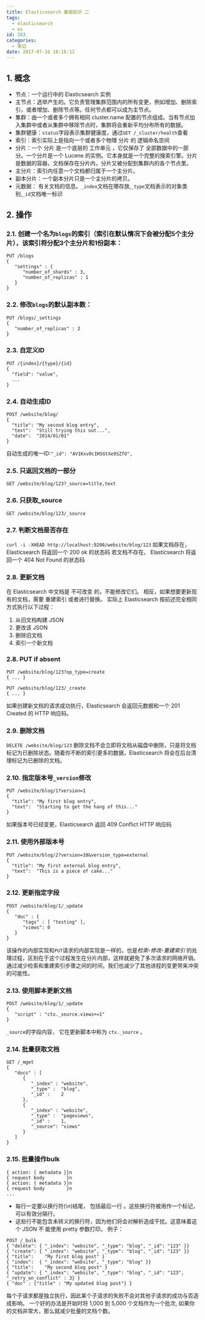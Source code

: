 ```yaml
---
title: Elasticsearch 基础知识 二
tags:
  - elasticsearch
  - es
id: 283
categories:
  - 笔记
date: 2017-07-16 18:16:12
---
```


## 1. 概念
* 节点：一个运行中的 Elasticsearch 实例
* 主节点：选举产生的。它负责管理集群范围内的所有变更，例如增加、删除索引，或者增加、删除节点等。任何节点都可以成为主节点。
* 集群：由一个或者多个拥有相同 cluster.name 配置的节点组成。当有节点加入集群中或者从集群中移除节点时，集群将会重新平均分布所有的数据。
* 集群健康：`status`字段表示集群健康度，通过`GET /_cluster/health`查看
* 索引：索引实际上是指向一个或者多个物理 分片 的 逻辑命名空间
* 分片：一个 分片 是一个底层的 工作单元 ，它仅保存了 全部数据中的一部分。一个分片是一个 Lucene 的实例。它本身就是一个完整的搜索引擎。分片是数据的容器，文档保存在分片内，分片又被分配到集群内的各个节点里。
* 主分片：索引内任意一个文档都归属于一个主分片。
* 副本分片：一个副本分片只是一个主分片的拷贝。
* 元数据： 有关文档的信息。`_index`文档在哪存放,`_type`文档表示的对象类别,`_id`文档唯一标识
<!--more-->


## 2. 操作
### 2.1. 创建一个名为`blogs`的索引（索引在默认情况下会被分配5个主分片），该索引将分配3个主分片和1份副本：
```shell
PUT /blogs
{
   "settings" : {
      "number_of_shards" : 3,
      "number_of_replicas" : 1
   }
}
```
### 2.2. 修改`blogs`的默认副本数：
```shell
PUT /blogs/_settings
{
   "number_of_replicas" : 2
}
```
### 2.3. 自定义ID
```shell
PUT /{index}/{type}/{id}
{
  "field": "value",
  ...
}
```
### 2.4. 自动生成ID
```shell
POST /website/blog/
{
  "title": "My second blog entry",
  "text":  "Still trying this out...",
  "date":  "2014/01/01"
}
```
自动生成的唯一ID:`"_id": "AV1Kxv0cIHSGtXe9SZfO",`
### 2.5. 只返回文档的一部分
`GET /website/blog/123?_source=title,text`
### 2.6. 只获取_source
`GET /website/blog/123/_source`
### 2.7. 判断文档是否存在
`curl -i -XHEAD http://localhost:9200/website/blog/123`
如果文档存在， Elasticsearch 将返回一个 200 ok 的状态码
若文档不存在， Elasticsearch 将返回一个 404 Not Found 的状态码
### 2.8. 更新文档
在 Elasticsearch 中文档是 不可改变 的，不能修改它们。 相反，如果想要更新现有的文档，需要 重建索引 或者进行替换。
实际上 Elasticsearch 按前述完全相同方式执行以下过程：
1. 从旧文档构建 JSON
2. 更改该 JSON
3. 删除旧文档
4. 索引一个新文档

### 2.8. PUT if absent
```shell
PUT /website/blog/123?op_type=create
{ ... }
```
```shell
PUT /website/blog/123/_create
{ ... }
```
如果创建新文档的请求成功执行，Elasticsearch 会返回元数据和一个 201 Created 的 HTTP 响应码。
### 2.9. 删除文档
`DELETE /website/blog/123`
删除文档不会立即将文档从磁盘中删除，只是将文档标记为已删除状态。随着你不断的索引更多的数据，Elasticsearch 将会在后台清理标记为已删除的文档。
### 2.10. 指定版本号`_version`修改
```shell
PUT /website/blog/1?version=1
{
  "title": "My first blog entry",
  "text":  "Starting to get the hang of this..."
}
```
如果版本号已经变更，Elasticsearch 返回 409 Conflict HTTP 响应码
### 2.11. 使用外部版本号
```shell
PUT /website/blog/2?version=10&version_type=external
{
  "title": "My first external blog entry",
  "text":  "This is a piece of cake..."
}
```
### 2.12. 更新指定字段
```shell
POST /website/blog/1/_update
{
   "doc" : {
      "tags" : [ "testing" ],
      "views": 0
   }
}
```
该操作的内部实现和`PUT`请求的内部实现是一样的，也是*检索-修改-重建索引* 的处理过程，区别在于这个过程发生在分片内部，这样就避免了多次请求的网络开销。通过减少检索和重建索引步骤之间的时间，我们也减少了其他进程的变更带来冲突的可能性。
### 2.13. 使用脚本更新文档
```shell
POST /website/blog/1/_update
{
   "script" : "ctx._source.views+=1"
}
```
`_source`的字段内容， 它在更新脚本中称为 `ctx._source` 。
### 2.14. 批量获取文档
```shell
GET /_mget
{
   "docs" : [
      {
         "_index" : "website",
         "_type" :  "blog",
         "_id" :    2
      },
      {
         "_index" : "website",
         "_type" :  "pageviews",
         "_id" :    1,
         "_source": "views"
      }
   ]
}
```

### 2.15. 批量操作bulk
```shell
{ action: { metadata }}n
{ request body        }n
{ action: { metadata }}n
{ request body        }n
...
```
* 每行一定要以换行符(\n)结尾， 包括最后一行 。这些换行符被用作一个标记，可以有效分隔行。
* 这些行不能包含未转义的换行符，因为他们将会对解析造成干扰。这意味着这个 JSON 不 能使用 pretty 参数打印。
例子：
```shell
POST /_bulk
{ "delete": { "_index": "website", "_type": "blog", "_id": "123" }}
{ "create": { "_index": "website", "_type": "blog", "_id": "123" }}
{ "title":    "My first blog post" }
{ "index":  { "_index": "website", "_type": "blog" }}
{ "title":    "My second blog post" }
{ "update": { "_index": "website", "_type": "blog", "_id": "123", "_retry_on_conflict" : 3} }
{ "doc" : {"title" : "My updated blog post"} }
```
每个子请求都是独立执行，因此某个子请求的失败不会对其他子请求的成功与否造成影响。
一个好的办法是开始时将 1,000 到 5,000 个文档作为一个批次, 如果你的文档非常大，那么就减少批量的文档个数。